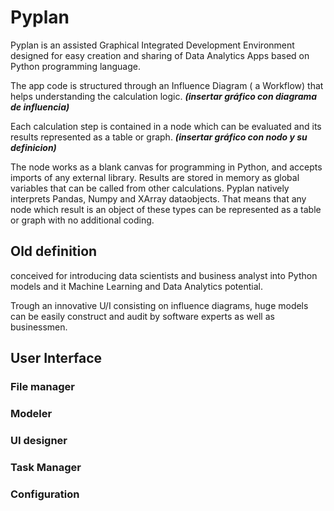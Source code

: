 # Pyplan
Pyplan is an assisted Graphical Integrated Development Environment designed for easy creation and sharing of Data Analytics Apps based on Python programming language.

The app code is structured through an Influence Diagram ( a Workflow) that helps understanding the calculation logic.
***(insertar gráfico con diagrama de influencia)***

Each calculation step is contained in a node which can be evaluated and its results represented as a table or graph. 
***(insertar gráfico con nodo y su definicion)***

The node works as a blank canvas for programming in Python, and accepts imports of any external library. Results are stored in memory as global variables that can be called from other calculations.
Pyplan natively interprets Pandas, Numpy and XArray dataobjects. That means that any node which result is an object of these types can be represented as a table or graph with no additional coding.


## Old definition
conceived for introducing data scientists and business analyst into Python models and it Machine Learning and Data Analytics potential.

Trough an innovative U/I consisting on influence diagrams, huge models can be easily construct and audit by software experts as well as businessmen.




## User Interface
### File manager
### Modeler
### UI designer
### Task Manager
### Configuration








<!--stackedit_data:
eyJoaXN0b3J5IjpbLTEyNDY1MjcyMzMsLTEyNTcxOTgyOTksND
c2NjYzNjA1LC0xOTk2MzMyMDcsLTk0Mjk3NDM5MSwtMTcyMzYz
OTQ5NiwtNjQzNzA0MDM3LDcwMTMxNjIzNCwxMjk3NzE0NjA4LC
0yMTA0ODI3Nzk1LC0xMjU3MTk4Mjk5LDE5NjEyNzY3MTgsLTEz
NTEzODA5NzIsMTQzNzA1NjM4Myw0MTk4NDM4NzgsMTAwMjczNT
IyNSwtMTY0MDIyODQwOSwxMjQxMzIxNTkwLDE1MjM2NjU1NTMs
MjAxMTY2NDQ0MV19
-->